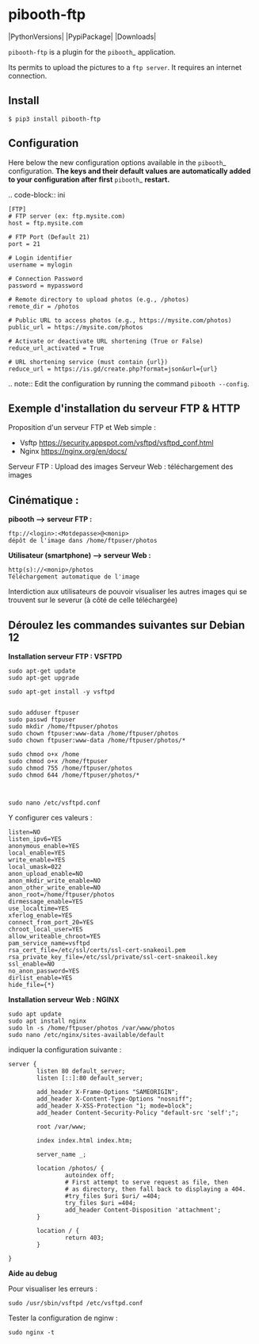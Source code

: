 

pibooth-ftp
===========

|PythonVersions| |PypiPackage| |Downloads|

``pibooth-ftp`` is a plugin for the `pibooth`_ application.

Its permits to upload the pictures to a `ftp server`. It requires an
internet connection.

Install
-------

    $ pip3 install pibooth-ftp

Configuration
-------------

Here below the new configuration options available in the `pibooth`_ configuration.
**The keys and their default values are automatically added to your configuration after first** `pibooth`_ **restart.**

.. code-block:: ini

    [FTP]
    # FTP server (ex: ftp.mysite.com)
    host = ftp.mysite.com

    # FTP Port (Default 21)
    port = 21

    # Login identifier
    username = mylogin

    # Connection Password
    password = mypassword

    # Remote directory to upload photos (e.g., /photos)
    remote_dir = /photos

    # Public URL to access photos (e.g., https://mysite.com/photos)
    public_url = https://mysite.com/photos

    # Activate or deactivate URL shortening (True or False)
    reduce_url_activated = True

    # URL shortening service (must contain {url})
    reduce_url = https://is.gd/create.php?format=json&url={url}


.. note:: Edit the configuration by running the command ``pibooth --config``.



Exemple d'installation du serveur FTP & HTTP
-------
Proposition d'un serveur FTP et Web simple :
- Vsftp
    https://security.appspot.com/vsftpd/vsftpd_conf.html
- Nginx
    https://nginx.org/en/docs/

Serveur FTP : Upload des images
Serveur Web : téléchargement des images

Cinématique :
-------
**pibooth --> serveur FTP :**

    ftp://<login>:<Motdepasse>@<monip>
    dépôt de l'image dans /home/ftpuser/photos

**Utilisateur (smartphone) --> serveur Web  :**

    http(s)://<monip>/photos
    Téléchargement automatique de l'image

Interdiction aux utilisateurs de pouvoir visualiser les autres images qui se trouvent sur le severur (à côté de celle téléchargée)

Déroulez les commandes suivantes sur Debian 12
-------
**Installation serveur FTP : VSFTPD**

    sudo apt-get update
    sudo apt-get upgrade

    sudo apt-get install -y vsftpd


    sudo adduser ftpuser
    sudo passwd ftpuser
    sudo mkdir /home/ftpuser/photos
    sudo chown ftpuser:www-data /home/ftpuser/photos
    sudo chown ftpuser:www-data /home/ftpuser/photos/*

    sudo chmod o+x /home
    sudo chmod o+x /home/ftpuser
    sudo chmod 755 /home/ftpuser/photos
    sudo chmod 644 /home/ftpuser/photos/*



    sudo nano /etc/vsftpd.conf

Y configurer ces valeurs :

    listen=NO
    listen_ipv6=YES
    anonymous_enable=YES
    local_enable=YES
    write_enable=YES
    local_umask=022
    anon_upload_enable=NO
    anon_mkdir_write_enable=NO
    anon_other_write_enable=NO
    anon_root=/home/ftpuser/photos
    dirmessage_enable=YES
    use_localtime=YES
    xferlog_enable=YES
    connect_from_port_20=YES
    chroot_local_user=YES
    allow_writeable_chroot=YES
    pam_service_name=vsftpd
    rsa_cert_file=/etc/ssl/certs/ssl-cert-snakeoil.pem
    rsa_private_key_file=/etc/ssl/private/ssl-cert-snakeoil.key
    ssl_enable=NO
    no_anon_password=YES
    dirlist_enable=YES
    hide_file={*}


        
**Installation serveur Web : NGINX**

    sudo apt update
    sudo apt install nginx
    sudo ln -s /home/ftpuser/photos /var/www/photos
    sudo nano /etc/nginx/sites-available/default

indiquer la configuration suivante : 

    server {
            listen 80 default_server;
            listen [::]:80 default_server;

            add_header X-Frame-Options "SAMEORIGIN";
            add_header X-Content-Type-Options "nosniff";
            add_header X-XSS-Protection "1; mode=block";
            add_header Content-Security-Policy "default-src 'self';";

            root /var/www;

            index index.html index.htm;

            server_name _;

            location /photos/ {
                    autoindex off;
                    # First attempt to serve request as file, then
                    # as directory, then fall back to displaying a 404.
                    #try_files $uri $uri/ =404;
                    try_files $uri =404;
                    add_header Content-Disposition 'attachment';
            }

            location / {
                    return 403;
            }

    }

    
**Aide au debug**

Pour visualiser les erreurs : 

    sudo /usr/sbin/vsftpd /etc/vsftpd.conf

Tester la configuration de nginw :

    sudo nginx -t
